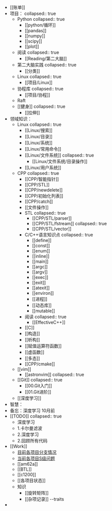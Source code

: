 - [[账单]]
- 项目：
  collapsed:: true
	- Python
	  collapsed:: true
		- [[python/循环]]
		- [[pandas]]
		- [[numpy]]
		- [[scipy]]
		- [[plot]]
	- 阅读
	  collapsed:: true
		- [[Reading/第二大脑]]
	- 第二大脑实践
	  collapsed:: true
		- [[分类]]
	- Linux
	  collapsed:: true
		- [[项目/Linux]]
	- 协程库
	  collapsed:: true
		- [[项目/协程]]
	- Raft
	- [[健身]]
	  collapsed:: true
		- [[拉伸]]
- 领域知识：
	- Linux
	  collapsed:: true
		- [[Linux/搜索]]
		- [[Linux/目录]]
		- [[Linux/系统]]
		- [[Linux/常用命令]]
		- [[Linux/文件系统]]
		  collapsed:: true
			- [[Linux/文件系统/目录操作]]
		- [[Linux/用户系统]]
	- CPP
	  collapsed:: true
		- [[CPP/智能指针]]
		- [[CPP/STL]]
		- [[CPP/newdelete]]
		- [[CPP/初始化列表]]
		- [[CPP/catch]]
		- [[文件操作]]
		- STL
		  collapsed:: true
			- [[CPP/STL/parser]]
			- [[CPP/STL/fstream]]
			  collapsed:: true
			- [[CPP/STL/vector]]
		- C/C++语言知识点
		  collapsed:: true
			- [[define]]
			- [[const]]
			- [[enum]]
			- [[inline]]
			- [[main]]
			- [[argc]]
			- [[argv]]
			- [[exec]]
			- [[exit]]
			- [[atexit]]
			- [[environ]]
			- [[进程]]
			- [[动态库]]
			- [[mutable]]
		- 阅读
		  collapsed:: true
			- [[EffectiveC++]]
		- [[C]]
		- [[构造]]
		- [[析构]]
		- [[赋值运算符函数]]
		- [[虚函数]]
		- [[多态]]
		- [[CPP/cmake]]
	- [[vim]]
		- [[astronvim]]
		  collapsed:: true
	- [[Git]]
	  collapsed:: true
		- [[00.Git入门]]
		- [[01.Git进阶]]
	- [[深度学习]]
- 智慧：
- 备忘：深度学习 10月前
- [[TODO]]
  collapsed:: true
	- 深度学习
	- 1.卡尔曼滤波
	- 2.深度学习
	- 2.回顾所有代码
- [[Work]]
	- [目前各项目分支情况](https://yhikd4my59.feishu.cn/base/X8wgbjEDfauGC9sDaADc601vnmc?table=tblTCF9yaZhiN2fO&view=vewXZ397yV)
	- [当前各项目S级问题](https://yhikd4my59.feishu.cn/wiki/VKcKwbEosiCDYDk0l64cVMhHnrd)
	- [[am62a]]
	- [[BTL]]
	- [[c1200]]
	- [[各项目状态]]
	- 知识
		- [[旋转矩阵]]
		- [[杂项记录]] --traits
-